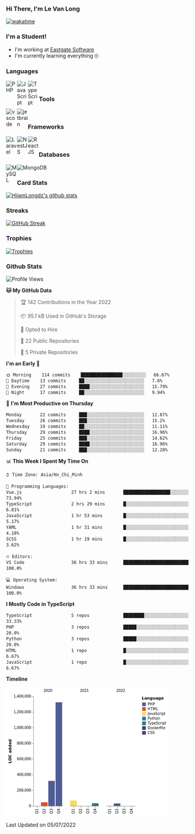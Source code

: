 ### Hi There, I'm Le Van Long 

[![wakatime](https://wakatime.com/badge/user/6843c55a-2a06-4fcd-8ddd-3f4718f8cf4d.svg)](https://wakatime.com/@6843c55a-2a06-4fcd-8ddd-3f4718f8cf4d)

### I'm a Student!
- I'm working at [Eastgate Software](https://eastgate-software.com/)
- I'm currently learning everything 🙄

### Languages
<img align="left" alt="PHP" src="https://img.icons8.com/dusk/64/000000/php-logo.png" width="30px"/>
<img align="left" alt="JavaScript" src="https://img.icons8.com/dusk/64/000000/javascript.png" width="30px"/>
<img align="left" alt="TypeScript" src="https://img.icons8.com/typescript" width="30px" />
<br />

### Tools
<img align="left" alt="vscode" src="https://img.icons8.com/dusk/64/000000/visual-studio-code-2019.png" width="30px"/>
<img align="left" alt="jetbrain" src="https://camo.githubusercontent.com/8268dcfb76697dd53286590ec9b4385d7a0b89ce/68747470733a2f2f63646e2e6a7364656c6976722e6e65742f6e706d2f73696d706c652d69636f6e734076332f69636f6e732f6a6574627261696e732e737667" width="30px"/>
<br />

### Frameworks
<img align="left" alt="Laravel" src="https://img.icons8.com/ios/50/000000/laravel.png" width="30px"/>
<img align="left" alt="NestJS" src="https://d33wubrfki0l68.cloudfront.net/e937e774cbbe23635999615ad5d7732decad182a/26072/logo-small.ede75a6b.svg" width="30px" />
<img align="left" alt="ReactJS" src="https://img.icons8.com/dusk/64/000000/react.png" width="30px" />
<br />

### Databases
<img align="left" alt="MySQL" src="https://img.icons8.com/ios-filled/50/000000/mysql-logo.png" width="30px"/>
<img align="left" alt="MongoDB" src="https://webimages.mongodb.com/_com_assets/cms/kpo5kblefbjq79065-Horizontal_Default.svg?auto=format%252Ccompress" height="30px" />
<br />

### Card Stats
[![HiiamLongdz's github stats](https://github-readme-stats.vercel.app/api?username=Eliitme&show_icons=true&theme=default)](#CardStats)

### Streaks
[![GitHub Streak](http://github-readme-streak-stats.herokuapp.com?user=Eliitme)](#Streaks)

### Trophies
[![Trophies](https://github-profile-trophy.vercel.app/?username=Eliitme&margin-w=10&theme=discord)](#Trophies)

### Github Stats
<!--START_SECTION:waka-->
![Profile Views](http://img.shields.io/badge/Profile%20Views-0-blue)

**🐱 My GitHub Data** 

> 🏆 142 Contributions in the Year 2022
 > 
> 📦 95.1 kB Used in GitHub's Storage 
 > 
> 💼 Opted to Hire
 > 
> 📜 22 Public Repositories 
 > 
> 🔑 5 Private Repositories  
 > 
**I'm an Early 🐤** 

```text
🌞 Morning    114 commits    ████████████████░░░░░░░░░   66.67% 
🌆 Daytime    13 commits     ██░░░░░░░░░░░░░░░░░░░░░░░   7.6% 
🌃 Evening    27 commits     ████░░░░░░░░░░░░░░░░░░░░░   15.79% 
🌙 Night      17 commits     ██░░░░░░░░░░░░░░░░░░░░░░░   9.94%

```
📅 **I'm Most Productive on Thursday** 

```text
Monday       22 commits     ███░░░░░░░░░░░░░░░░░░░░░░   12.87% 
Tuesday      26 commits     ███░░░░░░░░░░░░░░░░░░░░░░   15.2% 
Wednesday    19 commits     ██░░░░░░░░░░░░░░░░░░░░░░░   11.11% 
Thursday     29 commits     ████░░░░░░░░░░░░░░░░░░░░░   16.96% 
Friday       25 commits     ███░░░░░░░░░░░░░░░░░░░░░░   14.62% 
Saturday     29 commits     ████░░░░░░░░░░░░░░░░░░░░░   16.96% 
Sunday       21 commits     ███░░░░░░░░░░░░░░░░░░░░░░   12.28%

```


📊 **This Week I Spent My Time On** 

```text
⌚︎ Time Zone: Asia/Ho_Chi_Minh

💬 Programming Languages: 
Vue.js                   27 hrs 2 mins       ██████████████████░░░░░░░   73.94% 
TypeScript               2 hrs 29 mins       █░░░░░░░░░░░░░░░░░░░░░░░░   6.81% 
JavaScript               1 hr 53 mins        █░░░░░░░░░░░░░░░░░░░░░░░░   5.17% 
YAML                     1 hr 31 mins        █░░░░░░░░░░░░░░░░░░░░░░░░   4.18% 
SCSS                     1 hr 19 mins        █░░░░░░░░░░░░░░░░░░░░░░░░   3.62%

🔥 Editors: 
VS Code                  36 hrs 33 mins      █████████████████████████   100.0%

💻 Operating System: 
Windows                  36 hrs 33 mins      █████████████████████████   100.0%

```

**I Mostly Code in TypeScript** 

```text
TypeScript               5 repos             ████████░░░░░░░░░░░░░░░░░   33.33% 
PHP                      3 repos             █████░░░░░░░░░░░░░░░░░░░░   20.0% 
Python                   3 repos             █████░░░░░░░░░░░░░░░░░░░░   20.0% 
HTML                     1 repo              █░░░░░░░░░░░░░░░░░░░░░░░░   6.67% 
JavaScript               1 repo              █░░░░░░░░░░░░░░░░░░░░░░░░   6.67%

```


**Timeline**

![Chart not found](https://raw.githubusercontent.com/Eliitme/Eliitme/master/charts/bar_graph.png) 


 Last Updated on 05/07/2022
<!--END_SECTION:waka-->
